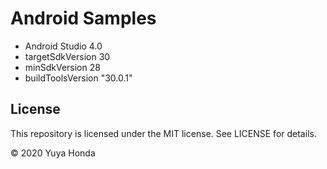 # Android Samples

- Android Studio 4.0
- targetSdkVersion 30
- minSdkVersion 28
- buildToolsVersion "30.0.1"

## License
This repository is licensed under the MIT license. See LICENSE for details.

&copy; 2020 Yuya Honda

